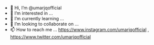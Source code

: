 - 👋 Hi, I’m @umarjqofficial
- 👀 I’m interested in ...
- 🌱 I’m currently learning ...
- 💞️ I’m looking to collaborate on ...
- 📫 How to reach me ... https://www.instagram.com/umarjqofficial , https://www.twitter.com/umarjqofficial

<!---
umarjqofficial/umarjqofficial is a ✨ Learner ✨ repository because its `README.md` (this file) appears on your GitHub profile.
You can click the Preview link to take a look at your changes.
--->
